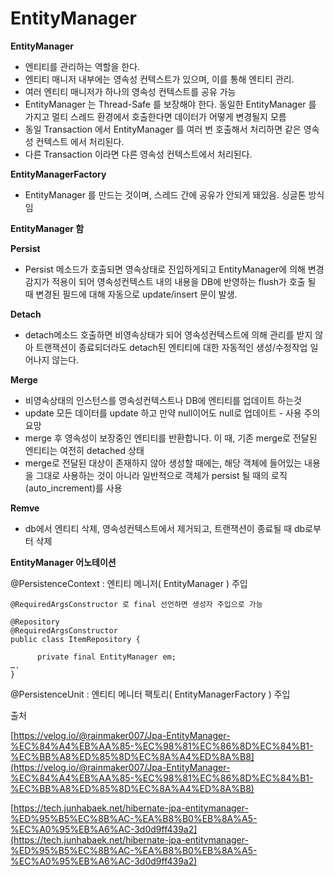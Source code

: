 # EntityManager

**EntityManager**

* 엔티티를 관리하는 역할을 한다.
* 엔티티 매니저 내부에는 영속성 컨텍스트가 있으며, 이를 통해 엔티티 관리.
* 여러 엔티티 매니저가 하나의 영속성 컨텍스트를 공유 가능
* EntityManager 는 Thread-Safe 를 보장해야 한다. 동일한 EntityManager 를 가지고 멀티 스레드 환경에서 호출한다면 데이터가 어떻게 변경될지 모름
* 동일 Transaction 에서 EntityManager 를 여러 번 호출해서 처리하면 같은 영속성 컨텍스트 에서 처리된다.
* 다른 Transaction 이라면 다른 영속성 컨텍스트에서 처리된다.

**EntityManagerFactory**

* EntityManager 를 만드는 것이며, 스레드 간에 공유가 안되게 돼있음. 싱글톤 방식임

**EntityManager 함**

**Persist**

* Persist 메소드가 호출되면 영속상태로 진입하게되고 EntityManager에 의해 변경감지가 적용이 되어 영속성컨텍스트 내의 내용을 DB에 반영하는 flush가 호출 될 때 변경된 필드에 대해 자동으로 update/insert 문이 발생.

**Detach**

* detach메소드 호출하면 비영속상태가 되어 영속성컨텍스트에 의해 관리를 받지 않아 트랜잭션이 종료되더라도 detach된 엔티티에 대한 자동적인 생성/수정작업 일어나지 않는다.

**Merge**

* 비영속상태의 인스턴스를 영속성컨텍스트나 DB에 엔티티를 업데이트 하는것
* update 모든 데이터를 update 하고 만약 null이어도 null로 업데이트 - 사용 주의요망
* merge 후 영속성이 보장중인 엔티티를 반환합니다. 이 때, 기존 merge로 전달된 엔티티는 여전히 detached 상태
* &#x20;merge로 전달된 대상이 존재하지 않아 생성할 때에는, 해당 객체에 들어있는 내용을 그대로 사용하는 것이 아니라 일반적으로 객체가 persist 될 때의 로직(auto\_increment)를 사용

**Remve**

* db에서 엔티티 삭제, 영속성컨텍스트에서 제거되고, 트랜잭션이 종료될 때 db로부터 삭제

**EntityManager 어노테이션**

@PersistenceContext : 엔티티 메니저( EntityManager ) 주입

```
@RequiredArgsConstructor 로 final 선언하면 생성자 주입으로 가능

@Repository
@RequiredArgsConstructor
public class ItemRepository {
 
      private final EntityManager em;
….
}
```

@PersistenceUnit : 엔티티 메니터 팩토리( EntityManagerFactory ) 주입



출처

[https://velog.io/@rainmaker007/Jpa-EntityManager-%EC%84%A4%EB%AA%85-%EC%98%81%EC%86%8D%EC%84%B1-%EC%BB%A8%ED%85%8D%EC%8A%A4%ED%8A%B8](https://velog.io/@rainmaker007/Jpa-EntityManager-%EC%84%A4%EB%AA%85-%EC%98%81%EC%86%8D%EC%84%B1-%EC%BB%A8%ED%85%8D%EC%8A%A4%ED%8A%B8)

[https://tech.junhabaek.net/hibernate-jpa-entitymanager-%ED%95%B5%EC%8B%AC-%EA%B8%B0%EB%8A%A5-%EC%A0%95%EB%A6%AC-3d0d9ff439a2](https://tech.junhabaek.net/hibernate-jpa-entitymanager-%ED%95%B5%EC%8B%AC-%EA%B8%B0%EB%8A%A5-%EC%A0%95%EB%A6%AC-3d0d9ff439a2)
